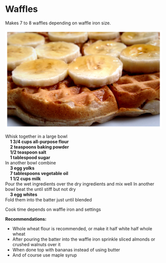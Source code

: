 # Waffles

Makes 7 to 8 waffles depending on waffle iron size.

![Waffles](./waffles.jpg)

Whisk together in a large bowl<br/>
&nbsp;&nbsp;&nbsp;&nbsp;**1 3/4 cups all-purpose flour**<br/>
&nbsp;&nbsp;&nbsp;&nbsp;**2 teaspoons baking powder**<br/>
&nbsp;&nbsp;&nbsp;&nbsp;**1/2 teaspoon salt**<br/>
&nbsp;&nbsp;&nbsp;&nbsp;**1 tablespood sugar**<br/>
In another bowl combine<br/>
&nbsp;&nbsp;&nbsp;&nbsp;**3 egg yolks**<br/>
&nbsp;&nbsp;&nbsp;&nbsp;**7 tablespoons vegetable oil**<br/>
&nbsp;&nbsp;&nbsp;&nbsp;**1 1/2 cups milk**<br/>
Pour the wet ingredients over the dry ingredients and mix well
In another bowl beat the until stiff but not dry<br/>
&nbsp;&nbsp;&nbsp;&nbsp;**3 egg whites**<br/>
Fold them into the batter just until blended

Cook time depends on waffle iron and settings

**Recommendations:**
  * Whole wheat flour is recommended, or make it half white half whole wheat
  * After pouring the batter into the waffle iron sprinkle sliced almonds or crushed walnuts over it
  * When done top with bananas instead of using butter
  * And of course use maple syrup
